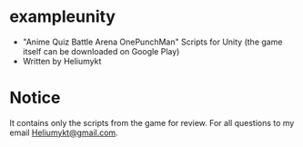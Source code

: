 # exampleunity
* "Anime Quiz Battle Arena OnePunchMan" Scripts for Unity (the game itself can be downloaded on Google Play)
* Written by Heliumykt
# Notice
It contains only the scripts from the game for review. For all questions to my email Heliumykt@gmail.com.
